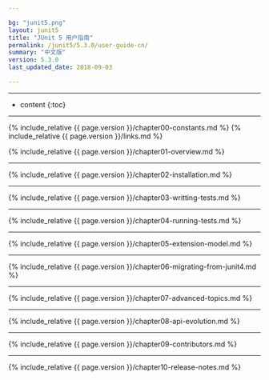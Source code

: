 ```yaml
---

bg: "junit5.png"
layout: junit5
title: "JUnit 5 用户指南"
permalink: /junit5/5.3.0/user-guide-cn/
summary: "中文版"
version: 5.3.0
last_updated_date: 2018-09-03

---
```


---

* content
{:toc}

---

{% include_relative {{ page.version }}/chapter00-constants.md %}
{% include_relative {{ page.version }}/links.md %}

{% include_relative {{ page.version }}/chapter01-overview.md %}

---

{% include_relative {{ page.version }}/chapter02-installation.md %}

---

{% include_relative {{ page.version }}/chapter03-writting-tests.md %}

---

{% include_relative {{ page.version }}/chapter04-running-tests.md %}

---

{% include_relative {{ page.version }}/chapter05-extension-model.md %}

---

{% include_relative {{ page.version }}/chapter06-migrating-from-junit4.md %}

---

{% include_relative {{ page.version }}/chapter07-advanced-topics.md %}

---

{% include_relative {{ page.version }}/chapter08-api-evolution.md %}

---

{% include_relative {{ page.version }}/chapter09-contributors.md %}

---

{% include_relative {{ page.version }}/chapter10-release-notes.md %}















